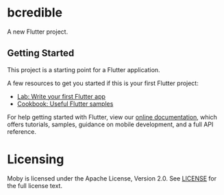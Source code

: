 # bcredible

A new Flutter project.

## Getting Started

This project is a starting point for a Flutter application.

A few resources to get you started if this is your first Flutter project:

- [Lab: Write your first Flutter app](https://flutter.dev/docs/get-started/codelab)
- [Cookbook: Useful Flutter samples](https://flutter.dev/docs/cookbook)

For help getting started with Flutter, view our
[online documentation](https://flutter.dev/docs), which offers tutorials,
samples, guidance on mobile development, and a full API reference.


Licensing
=========
Moby is licensed under the Apache License, Version 2.0. See
[LICENSE](https://github.com/devinspect-io/bcredible-mobile/blob/master/LICENSE) for the full
license text.

